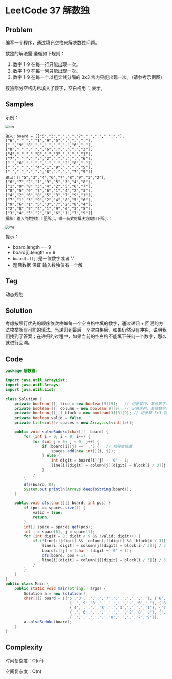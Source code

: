 # LeetCode 37 解数独

## Problem

编写一个程序，通过填充空格来解决数独问题。

数独的解法需 遵循如下规则：

1. 数字 1-9 在每一行只能出现一次。
2. 数字 1-9 在每一列只能出现一次。
3. 数字 1-9 在每一个以粗实线分隔的 3x3 宫内只能出现一次。（请参考示例图）

数独部分空格内已填入了数字，空白格用 '.' 表示。

## Samples

示例：

<img src="https://assets.leetcode-cn.com/aliyun-lc-upload/uploads/2021/04/12/250px-sudoku-by-l2g-20050714svg.png" alt="img" style="zoom:67%;" /> 

```
输入：board = [["5","3",".",".","7",".",".",".","."],["6",".",".","1","9","5",".",".","."],[".","9","8",".",".",".",".","6","."],["8",".",".",".","6",".",".",".","3"],["4",".",".","8",".","3",".",".","1"],["7",".",".",".","2",".",".",".","6"],[".","6",".",".",".",".","2","8","."],[".",".",".","4","1","9",".",".","5"],[".",".",".",".","8",".",".","7","9"]]
输出：[["5","3","4","6","7","8","9","1","2"],["6","7","2","1","9","5","3","4","8"],["1","9","8","3","4","2","5","6","7"],["8","5","9","7","6","1","4","2","3"],["4","2","6","8","5","3","7","9","1"],["7","1","3","9","2","4","8","5","6"],["9","6","1","5","3","7","2","8","4"],["2","8","7","4","1","9","6","3","5"],["3","4","5","2","8","6","1","7","9"]]
解释：输入的数独如上图所示，唯一有效的解决方案如下所示：
```

<img src="https://assets.leetcode-cn.com/aliyun-lc-upload/uploads/2021/04/12/250px-sudoku-by-l2g-20050714_solutionsvg.png" alt="img" style="zoom:67%;" /> 


提示：

- board.length == 9
- board[i].length == 9
- `board[i][j]`是一位数字或者 '.'
- 题目数据 保证 输入数独仅有一个解

## Tag

动态规划

## Solution

考虑按照行优先的顺序依次枚举每一个空白格中填的数字，通过递归 + 回溯的方法枚举所有可能的填法。当递归到最后一个空白格后，如果仍然没有冲突，说明我们找到了答案；在递归的过程中，如果当前的空白格不能填下任何一个数字，那么就进行回溯。

## Code

```java
package 解数独;

import java.util.ArrayList;
import java.util.Arrays;
import java.util.List;

class Solution {
    private boolean[][] line = new boolean[9][9];   // 记录某行，某位数字是否已经被摆放
    private boolean[][] column = new boolean[9][9]; // 记录某列，某位数字是否已经被摆放
    private boolean[][][] block = new boolean[3][3][9]; // 记录某 3x3 宫格内，某位数字是否已经被摆放
    private boolean valid = false;
    private List<int[]> spaces = new ArrayList<int[]>();

    public void solveSudoku(char[][] board) {
        for (int i = 0; i < 9; i++) {
            for (int j = 0; j < 9; j++) {
                if (board[i][j] == '.') {   // 找寻空位置
                    spaces.add(new int[]{i, j});
                } else {
                    int digit = board[i][j] - '0' - 1;
                    line[i][digit] = column[j][digit] = block[i / 3][j / 3][digit] = true;
                }
            }
        }
        dfs(board, 0);
        System.out.println(Arrays.deepToString(board));
    }

    public void dfs(char[][] board, int pos) {
        if (pos == spaces.size()) {
            valid = true;
            return;
        }
        int[] space = spaces.get(pos);
        int i = space[0], j = space[1];
        for (int digit = 0; digit < 9 && !valid; digit++) {
            if (!line[i][digit] && !column[j][digit] && !block[i / 3][j / 3][digit]) {  // 递归
                line[i][digit] = column[j][digit] = block[i / 3][j / 3][digit] = true;
                board[i][j] = (char) (digit + '0' + 1);
                dfs(board, pos + 1);
                line[i][digit] = column[j][digit] = block[i / 3][j / 3][digit] = false;
            }
        }
    }
}
public class Main {
    public static void main(String[] args) {
        Solution a = new Solution();
        char[][] board = {{'5','3','.','.','7','.','.','.','.'}, {'6','.','.','1','9','5','.','.','.'},
                            {'.','9','8','.','.','.','.','6','.'}, {'8','.','.','.','6','.','.','.','3'},
                            {'4','.','.','8','.','3','.','.','1'}, {'7','.','.','.','2','.','.','.','6'},
                            {'.','6','.','.','.','.','2','8','.'}, {'.','.','.','4','1','9','.','.','5'},
                            {'.','.','.','.','8','.','.','7','9'}};
        a.solveSudoku(board);
    }
}
```

## Complexity

时间复杂度：O(n²)

空间复杂度：O(n)